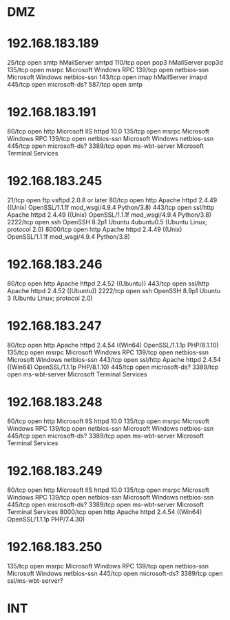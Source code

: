 # DMZ
# 192.168.183.189
25/tcp  open  smtp          hMailServer smtpd
110/tcp open  pop3          hMailServer pop3d
135/tcp open  msrpc         Microsoft Windows RPC
139/tcp open  netbios-ssn   Microsoft Windows netbios-ssn
143/tcp open  imap          hMailServer imapd
445/tcp open  microsoft-ds?
587/tcp open  smtp   

# 192.168.183.191
80/tcp   open  http          Microsoft IIS httpd 10.0
135/tcp  open  msrpc         Microsoft Windows RPC
139/tcp  open  netbios-ssn   Microsoft Windows netbios-ssn
445/tcp  open  microsoft-ds?
3389/tcp open  ms-wbt-server Microsoft Terminal Services

# 192.168.183.245
21/tcp   open  ftp      vsftpd 2.0.8 or later
80/tcp   open  http     Apache httpd 2.4.49 ((Unix) OpenSSL/1.1.1f mod_wsgi/4.9.4 Python/3.8)
443/tcp  open  ssl/http Apache httpd 2.4.49 ((Unix) OpenSSL/1.1.1f mod_wsgi/4.9.4 Python/3.8)
2222/tcp open  ssh      OpenSSH 8.2p1 Ubuntu 4ubuntu0.5 (Ubuntu Linux; protocol 2.0)
8000/tcp open  http     Apache httpd 2.4.49 ((Unix) OpenSSL/1.1.1f mod_wsgi/4.9.4 Python/3.8)

# 192.168.183.246
80/tcp   open  http     Apache httpd 2.4.52 ((Ubuntu))
443/tcp  open  ssl/http Apache httpd 2.4.52 ((Ubuntu))
2222/tcp open  ssh      OpenSSH 8.9p1 Ubuntu 3 (Ubuntu Linux; protocol 2.0)

# 192.168.183.247
80/tcp   open  http          Apache httpd 2.4.54 ((Win64) OpenSSL/1.1.1p PHP/8.1.10)
135/tcp  open  msrpc         Microsoft Windows RPC
139/tcp  open  netbios-ssn   Microsoft Windows netbios-ssn
443/tcp  open  ssl/http      Apache httpd 2.4.54 ((Win64) OpenSSL/1.1.1p PHP/8.1.10)
445/tcp  open  microsoft-ds?
3389/tcp open  ms-wbt-server Microsoft Terminal Services

# 192.168.183.248
80/tcp   open  http          Microsoft IIS httpd 10.0
135/tcp  open  msrpc         Microsoft Windows RPC
139/tcp  open  netbios-ssn   Microsoft Windows netbios-ssn
445/tcp  open  microsoft-ds?
3389/tcp open  ms-wbt-server Microsoft Terminal Services

# 192.168.183.249
80/tcp   open  http          Microsoft IIS httpd 10.0
135/tcp  open  msrpc         Microsoft Windows RPC
139/tcp  open  netbios-ssn   Microsoft Windows netbios-ssn
445/tcp  open  microsoft-ds?
3389/tcp open  ms-wbt-server Microsoft Terminal Services
8000/tcp open  http          Apache httpd 2.4.54 ((Win64) OpenSSL/1.1.1p PHP/7.4.30)

# 192.168.183.250
135/tcp  open  msrpc              Microsoft Windows RPC
139/tcp  open  netbios-ssn        Microsoft Windows netbios-ssn
445/tcp  open  microsoft-ds?
3389/tcp open  ssl/ms-wbt-server?


# INT


